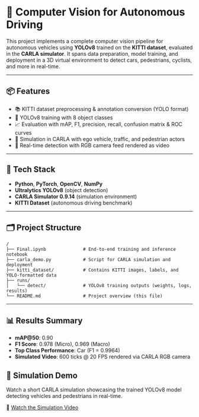 # 🚗 Computer Vision for Autonomous Driving

This project implements a complete computer vision pipeline for autonomous vehicles using **YOLOv8** trained on the **KITTI dataset**, evaluated in the **CARLA simulator**. It spans data preparation, model training, and deployment in a 3D virtual environment to detect cars, pedestrians, cyclists, and more in real-time.

---

## 📦 Features

- 📚 KITTI dataset preprocessing & annotation conversion (YOLO format)
- 🧠 YOLOv8 training with 8 object classes
- 📈 Evaluation with mAP, F1, precision, recall, confusion matrix & ROC curves
- 🚙 Simulation in CARLA with ego vehicle, traffic, and pedestrian actors
- 🎥 Real-time detection with RGB camera feed rendered as video

---

## 🧰 Tech Stack

- **Python**, **PyTorch**, **OpenCV**, **NumPy**
- **Ultralytics YOLOv8** (object detection)
- **CARLA Simulator 0.9.14** (simulation environment)
- **KITTI Dataset** (autonomous driving benchmark)

---

## 🗂️ Project Structure
```
/
├── Final.ipynb              # End-to-end training and inference notebook
├── carla_demo.py            # Script for CARLA simulation and deployment
├── kitti_dataset/           # Contains KITTI images, labels, and YOLO-formatted data
├── runs/
│   └── detect/              # YOLOv8 training outputs (weights, logs, results)
└── README.md                # Project overview (this file)

```


---

## 📊 Results Summary

- **mAP@50**: 0.90
- **F1 Score**: 0.978 (Micro), 0.969 (Macro)
- **Top Class Performance**: Car (F1 = 0.9964)
- **Simulated Video**: 600 ticks @ 20 FPS rendered via CARLA RGB camera

## 🎥 Simulation Demo

Watch a short CARLA simulation showcasing the trained YOLOv8 model detecting vehicles and pedestrians in real-time.

🎥 [Watch the Simulation Video](output/demo.avi)

